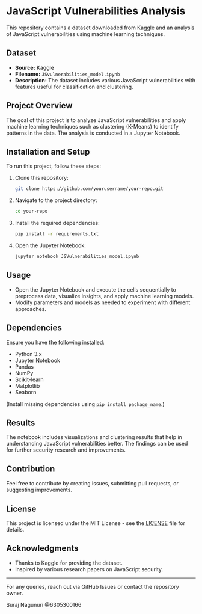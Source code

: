 # JavaScript Vulnerabilities Analysis

This repository contains a dataset downloaded from Kaggle and an analysis of JavaScript vulnerabilities using machine learning techniques.

## Dataset

- **Source:** Kaggle
- **Filename:** `JSvulnerabilities_model.ipynb`
- **Description:** The dataset includes various JavaScript vulnerabilities with features useful for classification and clustering.

## Project Overview

The goal of this project is to analyze JavaScript vulnerabilities and apply machine learning techniques such as clustering (K-Means) to identify patterns in the data. The analysis is conducted in a Jupyter Notebook.

## Installation and Setup

To run this project, follow these steps:

1. Clone this repository:
   ```sh
   git clone https://github.com/yourusername/your-repo.git
   ```
2. Navigate to the project directory:
   ```sh
   cd your-repo
   ```
3. Install the required dependencies:
   ```sh
   pip install -r requirements.txt
   ```
4. Open the Jupyter Notebook:
   ```sh
   jupyter notebook JSVulnerabilities_model.ipynb
   ```

## Usage

- Open the Jupyter Notebook and execute the cells sequentially to preprocess data, visualize insights, and apply machine learning models.
- Modify parameters and models as needed to experiment with different approaches.

## Dependencies

Ensure you have the following installed:

- Python 3.x
- Jupyter Notebook
- Pandas
- NumPy
- Scikit-learn
- Matplotlib
- Seaborn

(Install missing dependencies using `pip install package_name`.)

## Results

The notebook includes visualizations and clustering results that help in understanding JavaScript vulnerabilities better. The findings can be used for further security research and improvements.

## Contribution

Feel free to contribute by creating issues, submitting pull requests, or suggesting improvements.

## License

This project is licensed under the MIT License - see the [LICENSE](LICENSE) file for details.

## Acknowledgments

- Thanks to Kaggle for providing the dataset.
- Inspired by various research papers on JavaScript security.

---

For any queries, reach out via GitHub Issues or contact the repository owner.

Suraj Nagunuri @6305300166
